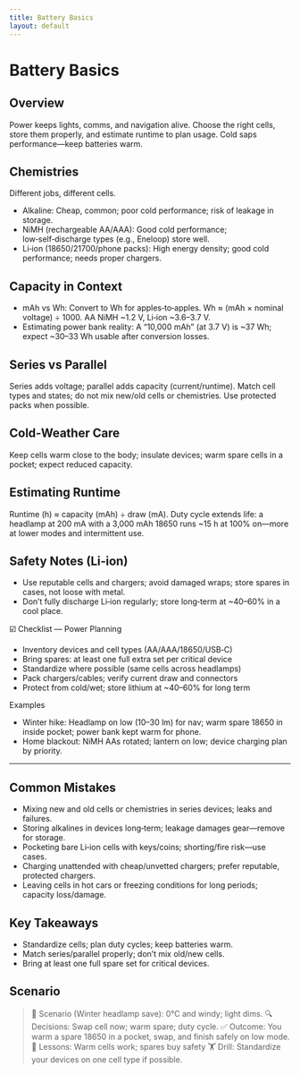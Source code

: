 ```yaml
---
title: Battery Basics
layout: default
---
```


# Battery Basics

## Overview
Power keeps lights, comms, and navigation alive. Choose the right cells, store them properly, and estimate runtime to plan usage. Cold saps performance—keep batteries warm.

## Chemistries
Different jobs, different cells.

- Alkaline: Cheap, common; poor cold performance; risk of leakage in storage.
- NiMH (rechargeable AA/AAA): Good cold performance; low‑self‑discharge types (e.g., Eneloop) store well.
- Li‑ion (18650/21700/phone packs): High energy density; good cold performance; needs proper chargers.

## Capacity in Context
- mAh vs Wh: Convert to Wh for apples‑to‑apples. Wh ≈ (mAh × nominal voltage) ÷ 1000. AA NiMH ~1.2 V, Li‑ion ~3.6–3.7 V.
- Estimating power bank reality: A “10,000 mAh” (at 3.7 V) is ~37 Wh; expect ~30–33 Wh usable after conversion losses.

## Series vs Parallel
Series adds voltage; parallel adds capacity (current/runtime). Match cell types and states; do not mix new/old cells or chemistries. Use protected packs when possible.

## Cold-Weather Care
Keep cells warm close to the body; insulate devices; warm spare cells in a pocket; expect reduced capacity.

## Estimating Runtime
Runtime (h) ≈ capacity (mAh) ÷ draw (mA). Duty cycle extends life: a headlamp at 200 mA with a 3,000 mAh 18650 runs ~15 h at 100% on—more at lower modes and intermittent use.

## Safety Notes (Li‑ion)
- Use reputable cells and chargers; avoid damaged wraps; store spares in cases, not loose with metal.
- Don’t fully discharge Li‑ion regularly; store long‑term at ~40–60% in a cool place.

☑️ Checklist — Power Planning
- Inventory devices and cell types (AA/AAA/18650/USB‑C)
- Bring spares: at least one full extra set per critical device
- Standardize where possible (same cells across headlamps)
- Pack chargers/cables; verify current draw and connectors
- Protect from cold/wet; store lithium at ~40–60% for long term

Examples
- Winter hike: Headlamp on low (10–30 lm) for nav; warm spare 18650 in inside pocket; power bank kept warm for phone.
- Home blackout: NiMH AAs rotated; lantern on low; device charging plan by priority.

---

## Common Mistakes
- Mixing new and old cells or chemistries in series devices; leaks and failures.
- Storing alkalines in devices long‑term; leakage damages gear—remove for storage.
- Pocketing bare Li‑ion cells with keys/coins; shorting/fire risk—use cases.
- Charging unattended with cheap/unvetted chargers; prefer reputable, protected chargers.
- Leaving cells in hot cars or freezing conditions for long periods; capacity loss/damage.

## Key Takeaways
- Standardize cells; plan duty cycles; keep batteries warm.
- Match series/parallel properly; don’t mix old/new cells.
- Bring at least one full spare set for critical devices.

## Scenario

> 🧭 Scenario (Winter headlamp save): 0°C and windy; light dims.
> 🔍 Decisions: Swap cell now; warm spare; duty cycle.
> ✅ Outcome: You warm a spare 18650 in a pocket, swap, and finish safely on low mode.
> 🧠 Lessons: Warm cells work; spares buy safety
> 🏋️ Drill: Standardize your devices on one cell type if possible.
